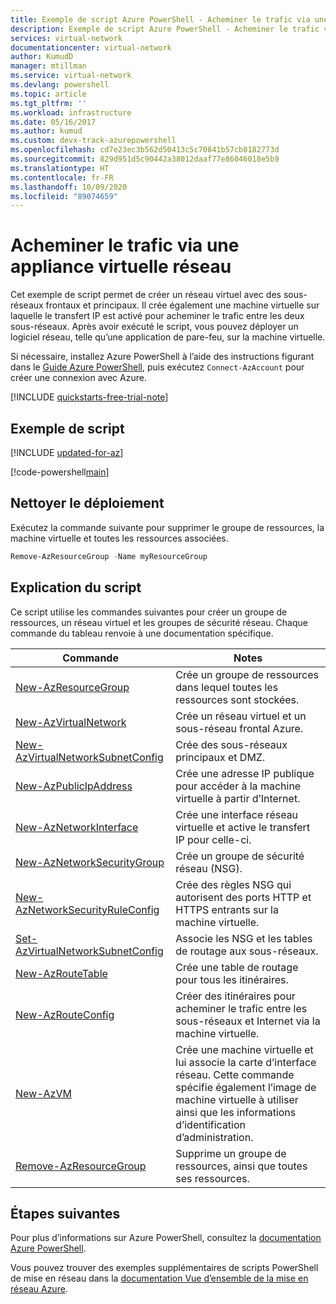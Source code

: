 ```yaml
---
title: Exemple de script Azure PowerShell - Acheminer le trafic via une appliance virtuelle réseau
description: Exemple de script Azure PowerShell - Acheminer le trafic via une appliance virtuelle réseau de pare-feu.
services: virtual-network
documentationcenter: virtual-network
author: KumudD
manager: mtillman
ms.service: virtual-network
ms.devlang: powershell
ms.topic: article
ms.tgt_pltfrm: ''
ms.workload: infrastructure
ms.date: 05/16/2017
ms.author: kumud
ms.custom: devx-track-azurepowershell
ms.openlocfilehash: cd7e23ec3b562d50413c5c70841b57cb8182773d
ms.sourcegitcommit: 829d951d5c90442a38012daaf77e86046018e5b9
ms.translationtype: HT
ms.contentlocale: fr-FR
ms.lasthandoff: 10/09/2020
ms.locfileid: "89074659"
---
```

# <a name="route-traffic-through-a-network-virtual-appliance"></a>Acheminer le trafic via une appliance virtuelle réseau

Cet exemple de script permet de créer un réseau virtuel avec des sous-réseaux frontaux et principaux. Il crée également une machine virtuelle sur laquelle le transfert IP est activé pour acheminer le trafic entre les deux sous-réseaux. Après avoir exécuté le script, vous pouvez déployer un logiciel réseau, telle qu’une application de pare-feu, sur la machine virtuelle.

Si nécessaire, installez Azure PowerShell à l’aide des instructions figurant dans le [Guide Azure PowerShell](https://docs.microsoft.com/powershell/azure/), puis exécutez `Connect-AzAccount` pour créer une connexion avec Azure.

[!INCLUDE [quickstarts-free-trial-note](../../../includes/quickstarts-free-trial-note.md)]

## <a name="sample-script"></a>Exemple de script

[!INCLUDE [updated-for-az](../../../includes/updated-for-az.md)]

[!code-powershell[main](../../../powershell_scripts/virtual-network/route-traffic-through-nva/route-traffic-through-nva.ps1 "Route traffic through a network virtual appliance")]

## <a name="clean-up-deployment"></a>Nettoyer le déploiement 

Exécutez la commande suivante pour supprimer le groupe de ressources, la machine virtuelle et toutes les ressources associées.

```powershell
Remove-AzResourceGroup -Name myResourceGroup
```
## <a name="script-explanation"></a>Explication du script

Ce script utilise les commandes suivantes pour créer un groupe de ressources, un réseau virtuel et les groupes de sécurité réseau. Chaque commande du tableau renvoie à une documentation spécifique.

| Commande | Notes |
|---|---|
| [New-AzResourceGroup](/powershell/module/az.resources/new-azresourcegroup)  | Crée un groupe de ressources dans lequel toutes les ressources sont stockées. |
| [New-AzVirtualNetwork](/powershell/module/az.network/new-azvirtualnetwork) | Crée un réseau virtuel et un sous-réseau frontal Azure. |
| [New-AzVirtualNetworkSubnetConfig](/powershell/module/az.network/new-azvirtualnetworksubnetconfig) | Crée des sous-réseaux principaux et DMZ. |
| [New-AzPublicIpAddress](/powershell/module/az.network/new-azpublicipaddress) | Crée une adresse IP publique pour accéder à la machine virtuelle à partir d’Internet. |
| [New-AzNetworkInterface](/powershell/module/az.network/new-aznetworkinterface) | Crée une interface réseau virtuelle et active le transfert IP pour celle-ci. |
| [New-AzNetworkSecurityGroup](/powershell/module/az.network/new-aznetworksecuritygroup) | Crée un groupe de sécurité réseau (NSG). |
| [New-AzNetworkSecurityRuleConfig](/powershell/module/az.network/new-aznetworksecurityruleconfig) | Crée des règles NSG qui autorisent des ports HTTP et HTTPS entrants sur la machine virtuelle. |
| [Set-AzVirtualNetworkSubnetConfig](/powershell/module/az.network/set-azvirtualnetworksubnetconfig)| Associe les NSG et les tables de routage aux sous-réseaux. |
| [New-AzRouteTable](/powershell/module/az.network/new-azroutetable)| Crée une table de routage pour tous les itinéraires. |
| [New-AzRouteConfig](/powershell/module/az.network/new-azrouteconfig)| Créer des itinéraires pour acheminer le trafic entre les sous-réseaux et Internet via la machine virtuelle. |
| [New-AzVM](/powershell/module/az.compute/new-azvm) | Crée une machine virtuelle et lui associe la carte d’interface réseau. Cette commande spécifie également l’image de machine virtuelle à utiliser ainsi que les informations d’identification d’administration. |
| [Remove-AzResourceGroup](/powershell/module/az.resources/remove-azresourcegroup)  | Supprime un groupe de ressources, ainsi que toutes ses ressources. |

## <a name="next-steps"></a>Étapes suivantes

Pour plus d’informations sur Azure PowerShell, consultez la [documentation Azure PowerShell](https://docs.microsoft.com/powershell/azure/).

Vous pouvez trouver des exemples supplémentaires de scripts PowerShell de mise en réseau dans la [documentation Vue d’ensemble de la mise en réseau Azure](../powershell-samples.md?toc=%2fazure%2fnetworking%2ftoc.json).
